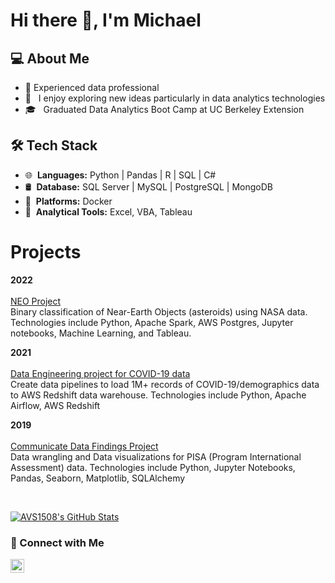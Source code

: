 <!--
**mwalbers1/mwalbers1** is a ✨ _special_ ✨ repository because its `README.md` (this file) appears on your GitHub profile.

Here are some ideas to get you started:

- 🔭 I’m currently working on ...
- 🌱 I’m currently learning ...
- 👯 I’m looking to collaborate on ...
- 🤔 I’m looking for help with ...
- 💬 Ask me about ...
- 📫 How to reach me: ...
- 😄 Pronouns: ...
- ⚡ Fun fact: ...
-->
# Hi there 👋, I'm Michael

<h2>💻 About Me </h2>

- 🔭 Experienced data professional 
- 🤩 &nbsp; I enjoy exploring new ideas particularly in data analytics technologies
- 🎓 &nbsp; Graduated Data Analytics Boot Camp at UC Berkeley Extension

<h2>🛠 Tech Stack</h2>

- 🌐 &nbsp;**Languages:** Python | Pandas | R | SQL | C# 
- 🛢 &nbsp;**Database:** SQL Server | MySQL | PostgreSQL | MongoDB 
- 🚓 &nbsp;**Platforms:** Docker 
- 🔧 &nbsp;**Analytical Tools:** Excel, VBA, Tableau

<h1>Projects</h1>

**2022**
<br/><br/>
[NEO Project](https://github.com/mwalbers1/NEOs_Project)<br/>
Binary classification of Near-Earth Objects (asteroids) using NASA data. Technologies include Python, Apache Spark, AWS Postgres, Jupyter notebooks, Machine Learning, and Tableau.


**2021**
<br/><br/>
[Data Engineering project for COVID-19 data](https://github.com/mwalbers1/DEND-Capstone-Project)<br/>
Create data pipelines to load 1M+ records of COVID-19/demographics data to AWS Redshift data
warehouse. Technologies include Python, Apache Airflow, AWS Redshift


**2019**
<br/><br/>
[Communicate Data Findings Project](https://github.com/mwalbers1/Data-Analyst-Projects/tree/main/Communicate%20Data%20project)<br/>
Data wrangling and Data visualizations for PISA (Program International Assessment) data.
Technologies include Python, Jupyter Notebooks, Pandas, Seaborn, Matplotlib, SQLAlchemy 

<br/>

[![AVS1508's GitHub Stats](https://github-readme-stats.vercel.app/api?username=mwalbers1&show_icons=true)](https://github.com/mwalbers1)

<h3> 🤝 Connect with Me </h3>

<a href="https://www.linkedin.com/in/michaelwalbers/"><img align="left" alt="Michael's LinkedIn" width="22px" src="https://cdn.jsdelivr.net/npm/simple-icons@v3/icons/linkedin.svg" /></a>

